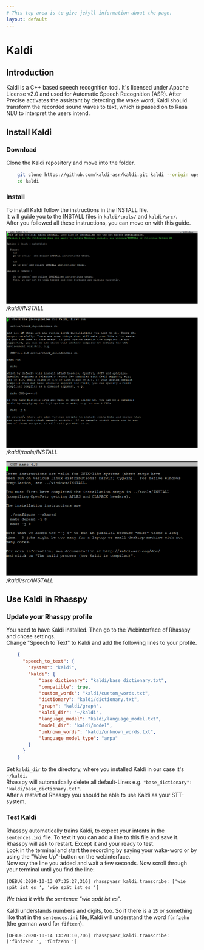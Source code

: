 ```yaml
---
# This top area is to give jekyll information about the page.
layout: default
---
```


# Kaldi

## Introduction
Kaldi is a C++ based speech recognition tool. It's licensed under Apache License v2.0 and used for Automatic Speech Recognition (ASR). After Precise activates the assistant by  detecting the wake
word, Kaldi should transform the recorded sound waves to text, which is passed on to Rasa NLU to interpret the users
intend. 

## Install Kaldi
### Download
Clone the Kaldi repository and move into the folder.
```bash
    git clone https://github.com/kaldi-asr/kaldi.git kaldi --origin upstream
    cd kaldi
```
### Install
To install Kaldi follow the instructions in the INSTALL file.  
It will guide you to the INSTALL files in `kaldi/tools/` and `kaldi/src/`.  
After you followed all these instructions, you can move on with this guide.

![/kaldi/INSTALL](../../assets/kaldi-INSTALL.png)  
*/kaldi/INSTALL*  

![/kaldi/tools/INSTALL](../../assets/kaldi-tools-INSTALL.png)  
*/kaldi/tools/INSTALL*  

![/kaldi/src/INSTALL](../../assets/kaldi-src-INSTALL.png)  
*/kaldi/src/INSTALL*  

## Use Kaldi in Rhasspy
### Update your Rhasspy profile
You need to have Kaldi installed.
Then go to the Webinterface of Rhasspy and chose settings.  
Change "Speech to Text" to Kaldi and add the following lines to your profile.

```json
    {
      "speech_to_text": {
        "system": "kaldi",
        "kaldi": {
            "base_dictionary": "kaldi/base_dictionary.txt",
            "compatible": true,
            "custom_words": "kaldi/custom_words.txt",
            "dictionary": "kaldi/dictionary.txt",
            "graph": "kaldi/graph",
            "kaldi_dir": "~/kaldi",
            "language_model": "kaldi/language_model.txt",
            "model_dir": "kaldi/model",
            "unknown_words": "kaldi/unknown_words.txt",
            "language_model_type": "arpa"
        }
      }
    }
```
Set `kaldi_dir` to the directory, where you installed Kaldi in our case it's `~/kaldi`.  
Rhasspy will automatically delete all default-Lines e.g. ``"base_dictionary": "kaldi/base_dictionary.txt"``.  
After a restart of Rhasspy you should be able to use Kaldi as your STT-system.  

### Test Kaldi
Rhasspy automatically trains Kaldi, to expect your intents in the ``sentences.ini`` file. To text it you can add a line to this file and save it.  
Rhasspy will ask to restart. Except it and your ready to test.  
Look in the terminal and start the recording by saying your wake-word or by using the "Wake Up"-button on the webinterface.  
Now say the line you added and wait a few seconds. Now scroll through your terminal until you find the line:
````
[DEBUG:2020-10-13 07:35:27,316] rhasspyasr_kaldi.transcribe: ['wie spät ist es ', 'wie spät ist es ']
````
*We tried it with the sentence "wie spät ist es".*

Kaldi understands numbers and digits, too. So if there is a ``15`` or something like that in the ``sentences.ini`` file, Kaldi will understand the word ``fünfzehn`` (the german word for ``fifteen``).
````
[DEBUG:2020-10-14 13:20:10,706] rhasspyasr_kaldi.transcribe: ['fünfzehn ', 'fünfzehn ']
````